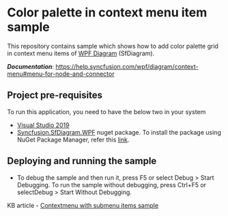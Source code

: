 # Color palette in context menu item sample

This repository contains sample which shows how to add color palette grid in context menu items of [WPF Diagram](https://www.syncfusion.com/wpf-controls/diagram) (SfDiagram).

__*Documentation*__: https://help.syncfusion.com/wpf/diagram/context-menu#menu-for-node-and-connector

## Project pre-requisites

To run this application, you need to have the below two in your system

* [Visual Studio 2019](https://www.visualstudio.com/wpf-vs)
* [Syncfusion.SfDiagram.WPF](https://www.nuget.org/packages/Syncfusion.SfDiagram.WPF/) nuget package. To install the package using NuGet Package Manager, refer this [link](https://docs.microsoft.com/en-us/nuget/quickstart/install-and-use-a-package-in-visual-studio#nuget-package-manager).

## Deploying and running the sample

* To debug the sample and then run it, press F5 or select Debug > Start Debugging. To run the sample without debugging, press Ctrl+F5 or selectDebug > Start Without Debugging.

KB article - [Contextmenu with submenu items sample](https://www.syncfusion.com/kb/12601/how-to-add-icon-to-context-menu-item-in-wpf-diagram-sfdiagram)
